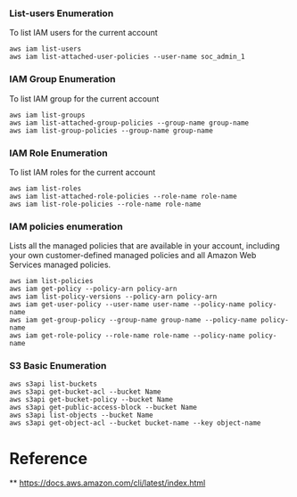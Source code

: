 

### List-users Enumeration 
To list IAM users for the current account
```
aws iam list-users
aws iam list-attached-user-policies --user-name soc_admin_1
```

### IAM Group Enumeration
To list IAM group for the current account
```
aws iam list-groups
aws iam list-attached-group-policies --group-name group-name
aws iam list-group-policies --group-name group-name
```


### IAM Role Enumeration
To list IAM roles for the current account
```
aws iam list-roles
aws iam list-attached-role-policies --role-name role-name
aws iam list-role-policies --role-name role-name
```


### IAM  policies enumeration

Lists all the managed policies that are available in your account, including your own customer-defined managed policies and all Amazon Web Services managed policies.
```
aws iam list-policies
aws iam get-policy --policy-arn policy-arn
aws iam list-policy-versions --policy-arn policy-arn
aws iam get-user-policy --user-name user-name --policy-name policy-name
aws iam get-group-policy --group-name group-name --policy-name policy-name
aws iam get-role-policy --role-name role-name --policy-name policy-name
```

### S3 Basic Enumeration
```
aws s3api list-buckets
aws s3api get-bucket-acl --bucket Name
aws s3api get-bucket-policy --bucket Name
aws s3api get-public-access-block --bucket Name
aws s3api list-objects --bucket Name
aws s3api get-object-acl --bucket bucket-name --key object-name
```

# Reference
** https://docs.aws.amazon.com/cli/latest/index.html
